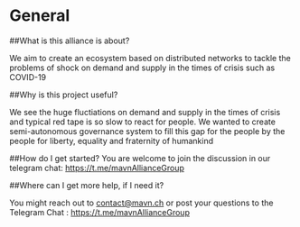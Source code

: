 # General
##What is this alliance is about?

We aim to create an ecosystem based on distributed networks to tackle the problems of shock on demand and supply in the times of crisis such as COVID-19

##Why is this project useful?

We see the huge fluctiations on demand and supply in the times of crisis and typical red tape is so slow to react for people. We wanted to create semi-autonomous governance system to fill this gap for the people by the people for liberty, equality and fraternity of humankind

##How do I get started?
You are welcome to join the discussion in our telegram chat:
https://t.me/mavnAllianceGroup

##Where can I get more help, if I need it?

You might reach out to contact@mavn.ch or post your questions to the Telegram Chat : https://t.me/mavnAllianceGroup

